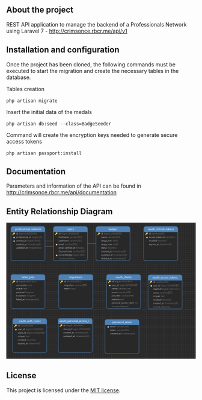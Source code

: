 ## About the project

REST API application to manage the backend of a Professionals Network using Laravel 7 - http://crimsonce.rbcr.me/api/v1

## Installation and configuration

Once the project has been cloned, the following commands must be executed to start the migration and create the necessary tables in the database.

Tables creation
```
php artisan migrate
```

Insert the initial data of the medals
```
php artisan db:seed --class=BadgeSeeder
```

Command will create the encryption keys needed to generate secure access tokens
```
php artisan passport:install
```

## Documentation

Parameters and information of the API can be found in http://crimsonce.rbcr.me/api/documentation

## Entity Relationship Diagram

![ER Diagram](https://raw.githubusercontent.com/rbcr/crimsonce/master/storage/screenshots/crimsonce_er_diagram.png)

## License

This project is licensed under the [MIT license](https://opensource.org/licenses/MIT).

